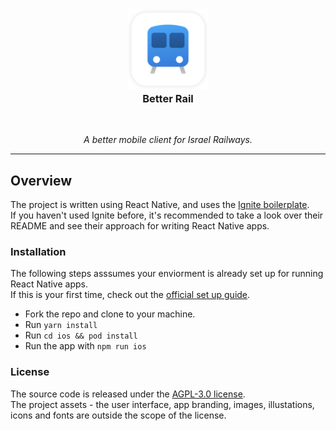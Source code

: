 <h3 align="center">
  <a href="#">
    <img src="./assets/app-icon.png" width="130">
  </a>
  <br />
  Better Rail
</h3>

<p align="center">
 <a href="https://github.com/guytepper/better-rail/blob/main/LICENSE"><img src="https://img.shields.io/badge/license-AGPL--3.0-brightgreen" alt="" /></a>
 <a href="https://twitter.com/better_rail"><img src="https://img.shields.io/twitter/follow/better_rail" alt="" /></a>
</p>

<p align="center"><i>A better mobile client for Israel Railways.</i><br/> 
</p>

<hr/>

## Overview

The project is written using React Native, and uses the [Ignite boilerplate](https://github.com/infinitered/ignite/).  
If you haven't used Ignite before, it's recommended to take a look over their README and see their approach for writing React Native apps.

### Installation

The following steps asssumes your enviorment is already set up for running React Native apps.  
If this is your first time, check out the [official set up guide](https://reactnative.dev/docs/0.63/environment-setup).

- Fork the repo and clone to your machine.
- Run `yarn install`
- Run `cd ios && pod install`
- Run the app with `npm run ios`

### License

The source code is released under the [AGPL-3.0 license](https://github.com/act-1/native/blob/main/LICENSE).  
The project assets - the user interface, app branding, images, illustations, icons and fonts are outside the scope of the license.
